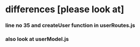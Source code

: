 # differences [please look at]


### line no 35 and createUser function in userRoutes.js

### also look at userModel.js